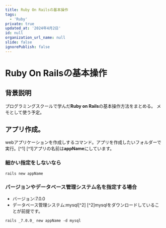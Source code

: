 ```yaml
---
title: Ruby On Railsの基本操作
tags:
  - 'Ruby'
private: true
updated_at: '2024年4月2日'
id: null
organization_url_name: null
slide: false
ignorePublish: false
---
```

# Ruby On Railsの基本操作

## 背景説明
プログラミングスクールで学んだ**Ruby on Rails**の基本操作方法をまとめる。
メモとして使う予定。
## アプリ作成。
webアプリケーションを作成しするコマンド。アプリを作成したいフォルダーで実行。[^1] 
[^1]アプリの名前は**appName**にしています。
### 細かい指定をしないなら
```
rails new appName
```

### バージョンやデータベース管理システム名を指定する場合  
- バージョン:7.0.0
- データベース管理システム:mysql[^2] 
[^2]mysqlをダウンロードしていることが前提です。
```
rails _7.0.0_ new appName -d mysql
```
